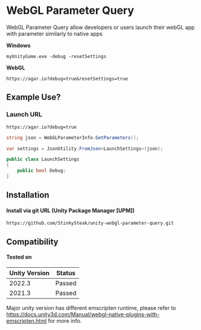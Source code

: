 ﻿# WebGL Parameter Query
WebGL Parameter Query allow developers or users launch their webGL app with parameter similarly to native apps

**Windows**
```
myUnityGame.exe -debug -resetSettings
```

**WebGL**
```
https://agar.io?debug=true&resetSettings=true
```

## Example Use?

### Launch URL
```
https://agar.io?debug=true
```

```cs
string json = WebGLParameterInfo.GetParameters();

var settings = JsonUtility.FromJson<LaunchSettings>(json);

public class LaunchSettings
{
	public bool Debug;
}
```

## Installation
#### Install via git URL (Unity Package Manager [UPM])
```
https://github.com/StinkySteak/unity-webgl-parameter-query.git
```

## Compatibility
#### Tested on
| Unity Version 	| Status 	| 
|---------------	|--------	|
| 2022.3        	| Passed    |
| 2021.3        	| Passed    |

Major unity version has different emscripten runtime, please refer to https://docs.unity3d.com/Manual/webgl-native-plugins-with-emscripten.html for more info.